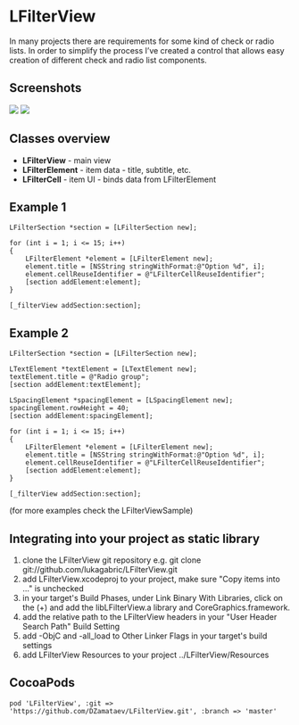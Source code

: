 LFilterView
===========

In many projects there are requirements for some kind of check or radio lists. In order to simplify the process I’ve created a control that allows easy creation of different check and radio list components.

Screenshots
-----------
[![](http://lukagabric.com/wp-content/uploads/2013/02/filterview-custom.png)](http://lukagabric.com/wp-content/uploads/2013/02/filterview-custom.png)
[![](http://lukagabric.com/wp-content/uploads/2013/02/filterview-checkbox.png)](http://lukagabric.com/wp-content/uploads/2013/02/filterview-checkbox.png)

Classes overview
----------------
- **LFilterView** - main view
- **LFilterElement** - item data - title, subtitle, etc.
- **LFilterCell** - item UI - binds data from LFilterElement

Example 1
---------

    LFilterSection *section = [LFilterSection new];
    
    for (int i = 1; i <= 15; i++)
    {
        LFilterElement *element = [LFilterElement new];
        element.title = [NSString stringWithFormat:@"Option %d", i];
        element.cellReuseIdentifier = @"LFilterCellReuseIdentifier";
        [section addElement:element];
    }
    
    [_filterView addSection:section];

Example 2
---------

    LFilterSection *section = [LFilterSection new];

    LTextElement *textElement = [LTextElement new];
    textElement.title = @"Radio group";
    [section addElement:textElement];
    
    LSpacingElement *spacingElement = [LSpacingElement new];
    spacingElement.rowHeight = 40;
    [section addElement:spacingElement];

    for (int i = 1; i <= 15; i++)
    {
        LFilterElement *element = [LFilterElement new];
        element.title = [NSString stringWithFormat:@"Option %d", i];
        element.cellReuseIdentifier = @"LFilterCellReuseIdentifier";
        [section addElement:element];
    }
    
    [_filterView addSection:section];


(for more examples check the LFilterViewSample)

Integrating into your project as static library
-----------------------------------------------
1. clone the LFilterView git repository e.g. git clone git://github.com/lukagabric/LFilterView.git
2. add LFilterView.xcodeproj to your project, make sure "Copy items into ..." is unchecked
3. in your target's Build Phases, under Link Binary With Libraries, click on the (+) and add the libLFilterView.a library and CoreGraphics.framework.
4. add the relative path to the LFilterView headers in your "User Header Search Path" Build Setting
5. add -ObjC and -all_load to Other Linker Flags in your target's build settings
6. add LFilterView Resources to your project ../LFilterView/Resources

CocoaPods
---------
```
pod 'LFilterView', :git => 'https://github.com/DZamataev/LFilterView.git', :branch => 'master'
```
